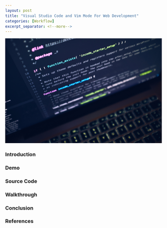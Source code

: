 ```yaml
---
layout: post
title: "Visual Studio Code and Vim Mode For Web Development"
categories: [Workflow]
excerpt_separator: <!--more-->
---
```

![Angular Component](/public/sorting/coding.jpg "An image of components of a camera, depicting how small things.")
<!--more-->

### Introduction
### Demo
### Source Code 
### Walkthrough
### Conclusion
### References